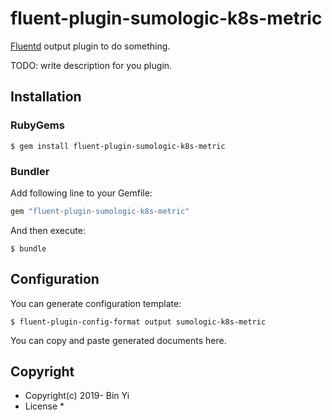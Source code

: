 # fluent-plugin-sumologic-k8s-metric

[Fluentd](https://fluentd.org/) output plugin to do something.

TODO: write description for you plugin.

## Installation

### RubyGems

```
$ gem install fluent-plugin-sumologic-k8s-metric
```

### Bundler

Add following line to your Gemfile:

```ruby
gem "fluent-plugin-sumologic-k8s-metric"
```

And then execute:

```
$ bundle
```

## Configuration

You can generate configuration template:

```
$ fluent-plugin-config-format output sumologic-k8s-metric
```

You can copy and paste generated documents here.

## Copyright

* Copyright(c) 2019- Bin Yi
* License
  * 
